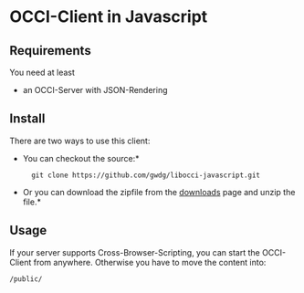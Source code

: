 # OCCI-Client in Javascript


## Requirements


You need at least

* an OCCI-Server with JSON-Rendering

## Install
There are two ways to use this client:

* You can checkout the source:*

    	git clone https://github.com/gwdg/libocci-javascript.git
		
		
* Or you can download the zipfile from the [downloads](https://github.com/gwdg/libocci-javascript/zipball/master) page and unzip the file.* 

## Usage

If your server supports Cross-Browser-Scripting, you can start the OCCI-Client from anywhere.
Otherwise you have to move the content into:
    
    /public/
